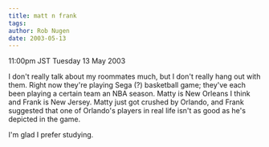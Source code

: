 ```yaml
---
title: matt n frank
tags: 
author: Rob Nugen
date: 2003-05-13
---
```


<p class=date>11:00pm JST Tuesday 13 May 2003</p>

<p>I don't really talk about my roommates much, but I don't really
hang out with them. Right now they're playing Sega (?) basketball
game; they've each been playing a certain team an NBA season.  Matty
is New Orleans I think and Frank is New Jersey.  Matty just got
crushed by Orlando, and Frank suggested that one of Orlando's players
in real life isn't as good as he's depicted in the game.</p>

<p>I'm glad I prefer studying.</p>
